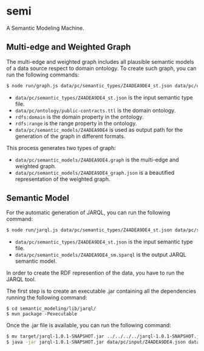 # semi
A Semantic Modeling Machine.

## Multi-edge and Weighted Graph
The multi-edge and weighted graph includes all plausible semantic models of a data source respect to domain ontology. To create such graph, you can run the following commands:

```bash
$ node run/graph.js data/pc/semantic_types/Z4ADEA9DE4_st.json data/pc/ontology/public-contracts.ttl rdfs:domain rdfs:range owl:class data/pc/semantic_models/Z4ADEA9DE4
```

* `data/pc/semantic_types/Z4ADEA9DE4_st.json` is the input semantic type file.
* `data/pc/ontology/public-contracts.ttl` is the domain ontology.
* `rdfs:domain` is the domain property in the ontology.
* `rdfs:range` is the range property in the ontology.
* `data/pc/semantic_models/Z4ADEA9DE4` is used as output path for the generation of the graph in different formats.

This process generates two types of graph:

* `data/pc/semantic_models/Z4ADEA9DE4.graph` is the multi-edge and weighted graph.
* `data/pc/semantic_models/Z4ADEA9DE4_graph.json` is a beautified representation of the weighted graph.

## Semantic Model
For the automatic generation of JARQL, you can run the following command:

```bash
$ node run/jarql.js data/pc/semantic_types/Z4ADEA9DE4_st.json data/pc/semantic_models/Z4ADEA9DE4_sm.query
```

* `data/pc/semantic_types/Z4ADEA9DE4_st.json` is the input semantic type file.
* `data/pc/semantic_models/Z4ADEA9DE4_sm.sparql` is the output JARQL semantic model.

In order to create the RDF represention of the data, you have to run the JARQL tool.

The first step is to create an executable .jar containing all the dependencies running the following command:

```
$ cd semantic_modeling/lib/jarql/
$ mvn package -Pexecutable
```

Once the .jar file is available, you can run the following command:

```bash
$ mv target/jarql-1.0.1-SNAPSHOT.jar ../../../../jarql-1.0.1-SNAPSHOT.jar
$ java -jar jarql-1.0.1-SNAPSHOT.jar data/pc/input/Z4ADEA9DE4.json data/pc/semantic_models/Z4ADEA9DE4_sm.query > data/pc/output/Z4ADEA9DE4.rdf
```
